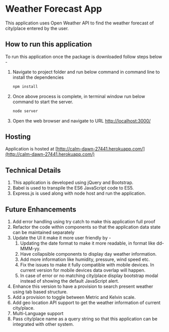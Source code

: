 # Weather Forecast App

This application uses Open Weather API to find the weather forecast of city/place entered by the user.

## How to run this application

To run this application once the package is downloaded follow steps below -

1. Navigate to project folder and run below command in command line to install the dependencies
    ```bash
    npm install
    ```
2. Once above process is complete, in terminal window run below command to start the server.  
    ```bash
    node server
    ```
3. Open the web browser and navigate to URL [http://localhost:3000/](http://localhost:3000/)

## Hosting

Application is hosted at [http://calm-dawn-27441.herokuapp.com/](http://calm-dawn-27441.herokuapp.com/)

## Technical Details
1. This application is developed using jQuery and Bootstrap.
2. Babel is used to transpile the ES6 JavaScript code to ES5.
3. Express.js is used along with node host and run the application.


## Future Enhancements
1. Add error handling using try catch to make this application full proof
2. Refactor the code within components so that the application data state can be maintained separately
3. Update the UI it make it more user friendly by -
    1. Updating the date format to make it more readable, in format like dd-MMM-yy.
    2. Have collapsible components to display day weather information.
    3. Add more information like humidity, pressure, wind speed etc.
    4. Fix the issues to make it fully compatible with mobile devices. In current version for mobile devices data overlap will happen.
    5. In case of error or no matching city/place display bootstrap modal instead of showing the default JavaScript alert.
4. Enhance this version to have a provision to search present weather using tab based structure.
5. Add a provision to toggle between Metric and Kelvin scale.
6. Add geo location API support to get the weather information of current city/place.
7. Multi-Language support
8. Pass city/place name as a query string so that this application can be integrated with other system.
